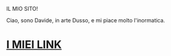 IL MIO SITO!

Ciao, sono Davide, in arte Dusso, e mi piace molto l'inormatica.











# <a href="https://linktr.ee/dussokanaal"> I MIEI LINK </a>








